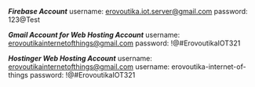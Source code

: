 ***Firebase Account***
username: erovoutika.iot.server@gmail.com
password: 123@Test



***Gmail Account for Web Hosting Account***
username: erovoutikainternetofthings@gmail.com
password: !@#ErovoutikaIOT321



***Hostinger Web Hosting Account***
username: erovoutikainternetofthings@gmail.com
username: erovoutika-internet-of-things
password: !@#ErovoutikaIOT321
